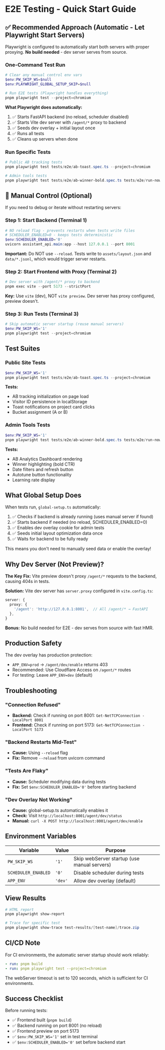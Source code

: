 # E2E Testing - Quick Start Guide

## ✅ Recommended Approach (Automatic - Let Playwright Start Servers)

Playwright is configured to automatically start both servers with proper proxying. **No build needed** - dev server serves from source.

### One-Command Test Run
```powershell
# Clear any manual control env vars
$env:PW_SKIP_WS=$null
$env:PLAYWRIGHT_GLOBAL_SETUP_SKIP=$null

# Run E2E tests (Playwright handles everything)
pnpm playwright test --project=chromium
```

**What Playwright does automatically:**
1. ✅ Starts FastAPI backend (no reload, scheduler disabled)
2. ✅ Starts Vite dev server with `/agent/*` proxy to backend
3. ✅ Seeds dev overlay + initial layout once
4. ✅ Runs all tests
5. ✅ Cleans up servers when done

### Run Specific Tests
```powershell
# Public AB tracking tests
pnpm playwright test tests/e2e/ab-toast.spec.ts --project=chromium

# Admin tools tests
pnpm playwright test tests/e2e/ab-winner-bold.spec.ts tests/e2e/run-now-badge.spec.ts --project=chromium
```

## 🔧 Manual Control (Optional)

If you need to debug or iterate without restarting servers:

### Step 1: Start Backend (Terminal 1)
```powershell
# NO reload flag - prevents restarts when tests write files
# SCHEDULER_ENABLED=0 - keeps tests deterministic
$env:SCHEDULER_ENABLED='0'
uvicorn assistant_api.main:app --host 127.0.0.1 --port 8001
```

**Important:** Do NOT use `--reload`. Tests write to `assets/layout.json` and `data/*.jsonl`, which would trigger server restarts.

### Step 2: Start Frontend with Proxy (Terminal 2)
```powershell
# Dev server with /agent/* proxy to backend
pnpm exec vite --port 5173 --strictPort
```

**Key:** Use `vite` (dev), NOT `vite preview`. Dev server has proxy configured, preview doesn't.

### Step 3: Run Tests (Terminal 3)
```powershell
# Skip automatic server startup (reuse manual servers)
$env:PW_SKIP_WS='1'
pnpm playwright test --project=chromium
```

## Test Suites

### Public Site Tests
```powershell
$env:PW_SKIP_WS='1'
pnpm playwright test tests/e2e/ab-toast.spec.ts --project=chromium
```
**Tests:**
- AB tracking initialization on page load
- Visitor ID persistence in localStorage
- Toast notifications on project card clicks
- Bucket assignment (A or B)

### Admin Tools Tests
```powershell
$env:PW_SKIP_WS='1'
pnpm playwright test tests/e2e/ab-winner-bold.spec.ts tests/e2e/run-now-badge.spec.ts --project=chromium
```
**Tests:**
- AB Analytics Dashboard rendering
- Winner highlighting (bold CTR)
- Date filters and refresh button
- Autotune button functionality
- Learning rate display

## What Global Setup Does

When tests run, `global-setup.ts` automatically:
1. ✅ Checks if backend is already running (uses manual server if found)
2. ✅ Starts backend if needed (no reload, SCHEDULER_ENABLED=0)
3. ✅ Enables dev overlay cookie for admin tests
4. ✅ Seeds initial layout optimization data once
5. ✅ Waits for backend to be fully ready

This means you don't need to manually seed data or enable the overlay!

## Why Dev Server (Not Preview)?

**The Key Fix:** Vite preview doesn't proxy `/agent/*` requests to the backend, causing 404s in tests.

**Solution:** Vite dev server has `server.proxy` configured in `vite.config.ts`:
```typescript
server: {
  proxy: {
    '/agent': 'http://127.0.0.1:8001',  // All /agent/* → FastAPI
  },
}
```

**Bonus:** No build needed for E2E - dev serves from source with fast HMR.

## Production Safety

The dev overlay has production protection:
- `APP_ENV=prod` → `/agent/dev/enable` returns 403
- Recommended: Use Cloudflare Access on `/agent/*` routes
- For testing: Leave `APP_ENV=dev` (default)

## Troubleshooting

### "Connection Refused"
- **Backend:** Check if running on port 8001: `Get-NetTCPConnection -LocalPort 8001`
- **Frontend:** Check if running on port 5173: `Get-NetTCPConnection -LocalPort 5173`

### "Backend Restarts Mid-Test"
- **Cause:** Using `--reload` flag
- **Fix:** Remove `--reload` from uvicorn command

### "Tests Are Flaky"
- **Cause:** Scheduler modifying data during tests
- **Fix:** Set `$env:SCHEDULER_ENABLED='0'` before starting backend

### "Dev Overlay Not Working"
- **Cause:** global-setup.ts automatically enables it
- **Check:** Visit `http://localhost:8001/agent/dev/status`
- **Manual:** `curl -X POST http://localhost:8001/agent/dev/enable`

## Environment Variables

| Variable | Value | Purpose |
|----------|-------|---------|
| `PW_SKIP_WS` | `'1'` | Skip webServer startup (use manual servers) |
| `SCHEDULER_ENABLED` | `'0'` | Disable scheduler during tests |
| `APP_ENV` | `'dev'` | Allow dev overlay (default) |

## View Results

```powershell
# HTML report
pnpm playwright show-report

# Trace for specific test
pnpm playwright show-trace test-results/[test-name]/trace.zip
```

## CI/CD Note

For CI environments, the automatic server startup should work reliably:
```yaml
- run: pnpm build
- run: pnpm playwright test --project=chromium
```

The webServer timeout is set to 120 seconds, which is sufficient for CI environments.

## Success Checklist

Before running tests:
- ✅ Frontend built (`pnpm build`)
- ✅ Backend running on port 8001 (no reload)
- ✅ Frontend preview on port 5173
- ✅ `$env:PW_SKIP_WS='1'` set in test terminal
- ✅ `$env:SCHEDULER_ENABLED='0'` set before backend start
